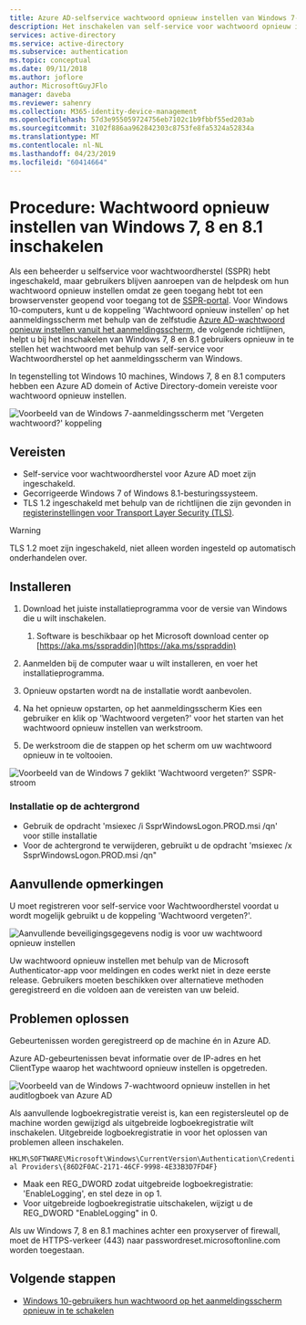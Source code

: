```yaml
---
title: Azure AD-selfservice wachtwoord opnieuw instellen van Windows 7- en 8.1 - Azure Active Directory
description: Het inschakelen van self-service voor wachtwoord opnieuw instellen met behulp van vergeten op Windows 7- of 8.1 aanmeldingsscherm-wachtwoord
services: active-directory
ms.service: active-directory
ms.subservice: authentication
ms.topic: conceptual
ms.date: 09/11/2018
ms.author: joflore
author: MicrosoftGuyJFlo
manager: daveba
ms.reviewer: sahenry
ms.collection: M365-identity-device-management
ms.openlocfilehash: 57d3e955059724756eb7102c1b9fbbf55ed203ab
ms.sourcegitcommit: 3102f886aa962842303c8753fe8fa5324a52834a
ms.translationtype: MT
ms.contentlocale: nl-NL
ms.lasthandoff: 04/23/2019
ms.locfileid: "60414664"
---
```

# <a name="how-to-enable-password-reset-from-windows-7-8-and-81"></a>Procedure: Wachtwoord opnieuw instellen van Windows 7, 8 en 8.1 inschakelen

Als een beheerder u selfservice voor wachtwoordherstel (SSPR) hebt ingeschakeld, maar gebruikers blijven aanroepen van de helpdesk om hun wachtwoord opnieuw instellen omdat ze geen toegang hebt tot een browservenster geopend voor toegang tot de [SSPR-portal](https://aka.ms/sspr). Voor Windows 10-computers, kunt u de koppeling 'Wachtwoord opnieuw instellen' op het aanmeldingsscherm met behulp van de zelfstudie [Azure AD-wachtwoord opnieuw instellen vanuit het aanmeldingsscherm](tutorial-sspr-windows.md), de volgende richtlijnen, helpt u bij het inschakelen van Windows 7, 8 en 8.1 gebruikers opnieuw in te stellen het wachtwoord met behulp van self-service voor Wachtwoordherstel op het aanmeldingsscherm van Windows.

In tegenstelling tot Windows 10 machines, Windows 7, 8 en 8.1 computers hebben een Azure AD domein of Active Directory-domein vereiste voor wachtwoord opnieuw instellen.

![Voorbeeld van de Windows 7-aanmeldingsscherm met 'Vergeten wachtwoord?' koppeling](media/howto-sspr-windows-7-8/windows-7-logon-screen.png)

## <a name="prerequisites"></a>Vereisten

* Self-service voor wachtwoordherstel voor Azure AD moet zijn ingeschakeld.
* Gecorrigeerde Windows 7 of Windows 8.1-besturingssysteem.
* TLS 1.2 ingeschakeld met behulp van de richtlijnen die zijn gevonden in [registerinstellingen voor Transport Layer Security (TLS)](https://docs.microsoft.com/windows-server/security/tls/tls-registry-settings#tls-12).

> [!WARNING]
> TLS 1.2 moet zijn ingeschakeld, niet alleen worden ingesteld op automatisch onderhandelen over.

## <a name="install"></a>Installeren

1. Download het juiste installatieprogramma voor de versie van Windows die u wilt inschakelen.

   1. Software is beschikbaar op het Microsoft download center op [https://aka.ms/sspraddin](https://aka.ms/sspraddin)

1. Aanmelden bij de computer waar u wilt installeren, en voer het installatieprogramma.
1. Opnieuw opstarten wordt na de installatie wordt aanbevolen.
1. Na het opnieuw opstarten, op het aanmeldingsscherm Kies een gebruiker en klik op 'Wachtwoord vergeten?' voor het starten van het wachtwoord opnieuw instellen van werkstroom.
1. De werkstroom die de stappen op het scherm om uw wachtwoord opnieuw in te voltooien.

![Voorbeeld van de Windows 7 geklikt 'Wachtwoord vergeten?' SSPR-stroom](media/howto-sspr-windows-7-8/windows-7-sspr.png)

### <a name="silent-installation"></a>Installatie op de achtergrond

* Gebruik de opdracht 'msiexec /i SsprWindowsLogon.PROD.msi /qn' voor stille installatie
* Voor de achtergrond te verwijderen, gebruikt u de opdracht 'msiexec /x SsprWindowsLogon.PROD.msi /qn"

## <a name="caveats"></a>Aanvullende opmerkingen

U moet registreren voor self-service voor Wachtwoordherstel voordat u wordt mogelijk gebruikt u de koppeling 'Wachtwoord vergeten?'.

![Aanvullende beveiligingsgegevens nodig is voor uw wachtwoord opnieuw instellen](media/howto-sspr-windows-7-8/windows-7-sspr-need-security-info.png)

Uw wachtwoord opnieuw instellen met behulp van de Microsoft Authenticator-app voor meldingen en codes werkt niet in deze eerste release. Gebruikers moeten beschikken over alternatieve methoden geregistreerd en die voldoen aan de vereisten van uw beleid.

## <a name="troubleshooting"></a>Problemen oplossen

Gebeurtenissen worden geregistreerd op de machine én in Azure AD.

Azure AD-gebeurtenissen bevat informatie over de IP-adres en het ClientType waarop het wachtwoord opnieuw instellen is opgetreden.

![Voorbeeld van de Windows 7-wachtwoord opnieuw instellen in het auditlogboek van Azure AD](media/howto-sspr-windows-7-8/windows-7-sspr-azure-ad-audit-log.png)

Als aanvullende logboekregistratie vereist is, kan een registersleutel op de machine worden gewijzigd als uitgebreide logboekregistratie wilt inschakelen. Uitgebreide logboekregistratie in voor het oplossen van problemen alleen inschakelen.

`HKLM\SOFTWARE\Microsoft\Windows\CurrentVersion\Authentication\Credential Providers\{86D2F0AC-2171-46CF-9998-4E33B3D7FD4F}`

* Maak een REG_DWORD zodat uitgebreide logboekregistratie: 'EnableLogging', en stel deze in op 1.
* Voor uitgebreide logboekregistratie uitschakelen, wijzigt u de REG_DWORD "EnableLogging" in 0.

Als uw Windows 7, 8 en 8.1 machines achter een proxyserver of firewall, moet de HTTPS-verkeer (443) naar passwordreset.microsoftonline.com worden toegestaan.

## <a name="next-steps"></a>Volgende stappen

* [Windows 10-gebruikers hun wachtwoord op het aanmeldingsscherm opnieuw in te schakelen](tutorial-sspr-windows.md)
